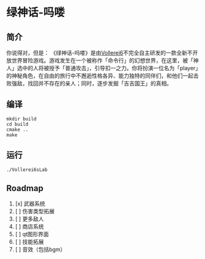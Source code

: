 # 绿神话-吗喽

## 简介

你说得对，但是：
《绿神话-吗喽》是由[Vollerei6](https://github.com/Vollerei6)不完全自主研发的一款全新不开放世界冒险游戏。游戏发生在一个被称作「命令行」的幻想世界，在这里，被「神人」选中的人将被授予「普通攻击」，引导扣一之力。你将扮演一位名为「player」的神秘角色，在自由的旅行中不邂逅性格各异、能力独特的同伴们，和他们一起击败强敌，找回并不存在的亲人；同时，逐步发掘「吉吉国王」的真相。

## 编译

```shell
mkdir build
cd build
cmake ..
make
```

## 运行

```shell
./Vollerei6sLab
```

## Roadmap

1. [x] 武器系统
2. [ ] 伤害类型拓展
3. [ ] 更多敌人
4. [ ] 商店系统
5. [ ] qt图形界面
6. [ ] 技能拓展
7. [ ] 音效（包括bgm）

